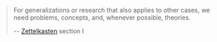 > For generalizations or research that also applies to other cases, we need problems, concepts, and, whenever possible, theories.
>
> -- [Zettelkasten] section I

[Zettelkasten]: https://luhmann.surge.sh/communicating-with-slip-boxes
